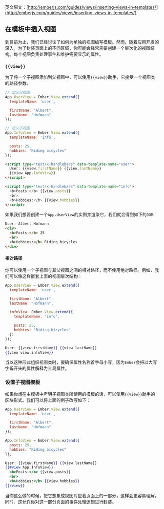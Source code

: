 英文原文：[http://emberjs.com/guides/views/inserting-views-in-templates/](http://emberjs.com/guides/views/inserting-views-in-templates/)

## 在模板中插入视图

到目前为止，我们已经讨论了如何为单独的视图编写模板。然而，随着应用开发的深入，为了封装页面上的不同区域，你可能会经常需要创建一个层次化的视图结构。每个视图负责处理事件和维护需要显示的属性。

### `{{view}}`

为了将一个子视图添加到父视图中，可以使用`{{view}}`助手，它接受一个视图类的路径参数。

```javascript
// 定义父视图
App.UserView = Ember.View.extend({
  templateName: 'user',

  firstName: "Albert",
  lastName: "Hofmann"
});

// 定义子视图
App.InfoView = Ember.View.extend({
  templateName: 'info',

  posts: 25,
  hobbies: "Riding bicycles"
});
```

```html
<script type="text/x-handlebars" data-template-name="user">
  User: {{view.firstName}} {{view.lastName}}
  {{view App.InfoView}}
</script>
```

```html
<script type="text/x-handlebars" data-template-name="info">
  <b>Posts:</b> {{view.posts}}
  <br>
  <b>Hobbies:</b> {{view.hobbies}}
</script>
```

如果我们想要创建一个`App.UserView`的实例并渲染它，我们就会得到如下的`DOM`:

```html
User: Albert Hofmann
<div>
  <b>Posts:</b> 25
  <br>
  <b>Hobbies:</b> Riding bicycles
</div>
```

#### 相对路径

你可以使用一个子视图与其父视图之间的相对路径，而不使用绝对路径。例如，我们可以像这样嵌套上面的视图层次结构：

```javascript
App.UserView = Ember.View.extend({
  templateName: 'user',

  firstName: "Albert",
  lastName: "Hofmann",

  infoView: Ember.View.extend({
    templateName: 'info',

    posts: 25,
    hobbies: "Riding bicycles"
  })
});
```

```handlebars
User: {{view.firstName}} {{view.lastName}}
{{view view.infoView}}
```

当以这种形式组织视图类时，要确保属性名称首字母小写，因为`Ember`会把以大写字母开头的属性解释为全局属性。

### 设置子视图模板

如果你想在主模板中声明子视图类所使用的模板的话，可以使用`{{view}}`助手的区块形式。我们可以将上面的例子改写如下：

```javascript
App.UserView = Ember.View.extend({
  templateName: 'user',

  firstName: "Albert",
  lastName: "Hofmann"
});

App.InfoView = Ember.View.extend({
  posts: 25,
  hobbies: "Riding bicycles"
});
```

```handlebars
User: {{view.firstName}} {{view.lastName}}
{{#view App.InfoView}}
  <b>Posts:</b> {{view.posts}}
  <br>
  <b>Hobbies:</b> {{view.hobbies}}
{{/view}}
```

当你这么做的时候，把它想象成视图对应着页面上的一部分，这样会更容易理解。同时，这允许你对这一部分页面的事件处理逻辑进行封装。
